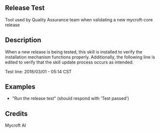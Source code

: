 ## Release Test
Tool used by Quality Assurance team when validating a new mycroft-core release

## Description 
When a new release is being tested, this skill is installed to verify the
installation mechanism functions properly.  Additionally, the following line
is edited to verify that the skill update process occurs as intended.

Test line:  2018/03/01 - 05:14 CST

## Examples 
* "Run the release test" (should respond with 'Test passed')

## Credits 
Mycroft AI

